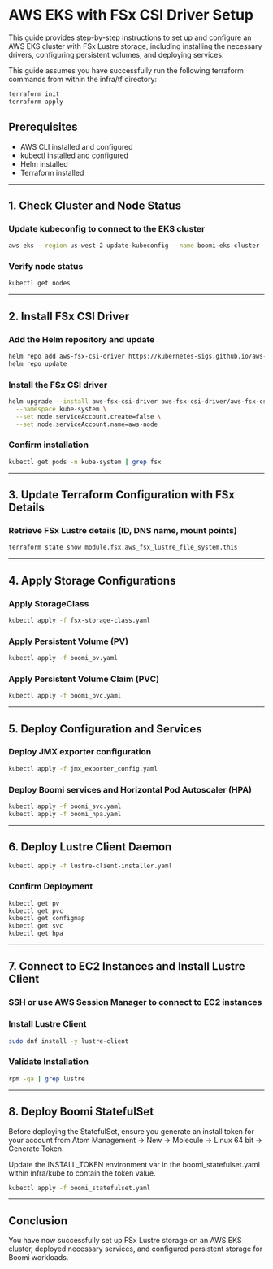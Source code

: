 # AWS EKS with FSx CSI Driver Setup

This guide provides step-by-step instructions to set up and configure an AWS EKS cluster with FSx Lustre storage, including installing the necessary drivers, configuring persistent volumes, and deploying services.

This guide assumes you have successfully run the following terraform commands from within the infra/tf directory:
```sh
terraform init
terraform apply
```

## Prerequisites
- AWS CLI installed and configured
- kubectl installed and configured
- Helm installed
- Terraform installed

---

## 1. Check Cluster and Node Status

### Update kubeconfig to connect to the EKS cluster
```sh
aws eks --region us-west-2 update-kubeconfig --name boomi-eks-cluster
```

### Verify node status
```sh
kubectl get nodes
```

---

## 2. Install FSx CSI Driver

### Add the Helm repository and update
```sh
helm repo add aws-fsx-csi-driver https://kubernetes-sigs.github.io/aws-fsx-csi-driver/
helm repo update
```

### Install the FSx CSI driver
```sh
helm upgrade --install aws-fsx-csi-driver aws-fsx-csi-driver/aws-fsx-csi-driver \
  --namespace kube-system \
  --set node.serviceAccount.create=false \
  --set node.serviceAccount.name=aws-node
```

### Confirm installation
```sh
kubectl get pods -n kube-system | grep fsx
```

---

## 3. Update Terraform Configuration with FSx Details

### Retrieve FSx Lustre details (ID, DNS name, mount points)
```sh
terraform state show module.fsx.aws_fsx_lustre_file_system.this
```

---

## 4. Apply Storage Configurations

### Apply StorageClass
```sh
kubectl apply -f fsx-storage-class.yaml
```

### Apply Persistent Volume (PV)
```sh
kubectl apply -f boomi_pv.yaml
```

### Apply Persistent Volume Claim (PVC)
```sh
kubectl apply -f boomi_pvc.yaml
```

---

## 5. Deploy Configuration and Services

### Deploy JMX exporter configuration
```sh
kubectl apply -f jmx_exporter_config.yaml
```

### Deploy Boomi services and Horizontal Pod Autoscaler (HPA)
```sh
kubectl apply -f boomi_svc.yaml
kubectl apply -f boomi_hpa.yaml
```

---

## 6. Deploy Lustre Client Daemon

```sh
kubectl apply -f lustre-client-installer.yaml
```

### Confirm Deployment
```sh
kubectl get pv
kubectl get pvc
kubectl get configmap
kubectl get svc
kubectl get hpa
```

---

## 7. Connect to EC2 Instances and Install Lustre Client

### SSH or use AWS Session Manager to connect to EC2 instances

### Install Lustre Client
```sh
sudo dnf install -y lustre-client
```

### Validate Installation
```sh
rpm -qa | grep lustre
```

---

## 8. Deploy Boomi StatefulSet
Before deploying the StatefulSet, ensure you generate an install token for your account from Atom Management -> New -> Molecule -> Linux 64 bit -> Generate Token.

Update the INSTALL_TOKEN environment var in the boomi_statefulset.yaml within infra/kube to contain the token value.
```sh
kubectl apply -f boomi_statefulset.yaml
```

---

## Conclusion
You have now successfully set up FSx Lustre storage on an AWS EKS cluster, deployed necessary services, and configured persistent storage for Boomi workloads.

